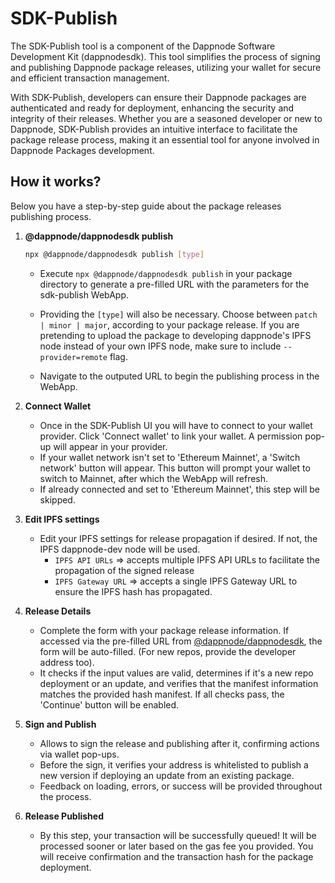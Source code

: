 # SDK-Publish

The SDK-Publish tool is a component of the Dappnode Software Development Kit (dappnodesdk). This tool simplifies the process of signing and publishing Dappnode package releases, utilizing your wallet for secure and efficient transaction management.

With SDK-Publish, developers can ensure their Dappnode packages are authenticated and ready for deployment, enhancing the security and integrity of their releases. Whether you are a seasoned developer or new to Dappnode, SDK-Publish provides an intuitive interface to facilitate the package release process, making it an essential tool for anyone involved in Dappnode Packages development.

## How it works?

Below you have a step-by-step guide about the package releases publishing process.

1. **@dappnode/dappnodesdk publish**

   ```sh
   npx @dappnode/dappnodesdk publish [type]
   ```

   - Execute `npx @dappnode/dappnodesdk publish` in your package directory to generate a pre-filled URL with the parameters for the sdk-publish WebApp.

   - Providing the `[type]` will also be necessary. Choose between `patch | minor | major`, according to your package release. If you are pretending to upload the package to developing dappnode's IPFS node instead of your own IPFS node, make sure to include `--provider=remote` flag.

   - Navigate to the outputed URL to begin the publishing process in the WebApp.

2. **Connect Wallet**

   - Once in the SDK-Publish UI you will have to connect to your wallet provider. Click 'Connect wallet' to link your wallet. A permission pop-up will appear in your provider.
   - If your wallet network isn't set to 'Ethereum Mainnet', a 'Switch network' button will appear. This button will prompt your wallet to switch to Mainnet, after which the WebApp will refresh.
   - If already connected and set to 'Ethereum Mainnet', this step will be skipped.

3. **Edit IPFS settings**

   - Edit your IPFS settings for release propagation if desired. If not, the IPFS dappnode-dev node will be used.
     - `IPFS API URLs` => accepts multiple IPFS API URLs to facilitate the propagation of the signed release
     - `IPFS Gateway URL` => accepts a single IPFS Gateway URL to ensure the IPFS hash has propagated.

4. **Release Details**
   - Complete the form with your package release information. If accessed via the pre-filled URL from [@dappnode/dappnodesdk](https://github.com/dappnode/DAppNodeSDK), the form will be auto-filled. (For new repos, provide the developer address too).
   - It checks if the input values are valid, determines if it's a new repo deployment or an update, and verifies that the manifest information matches the provided hash manifest. If all checks pass, the 'Continue' button will be enabled.
5. **Sign and Publish**
   - Allows to sign the release and publishing after it, confirming actions via wallet pop-ups.
   - Before the sign, it verifies your address is whitelisted to publish a new version if deploying an update from an existing package.
   - Feedback on loading, errors, or success will be provided throughout the process.
6. **Release Published**
   - By this step, your transaction will be successfully queued! It will be processed
     sooner or later based on the gas fee you provided. You will receive confirmation and the transaction hash for the package deployment.
